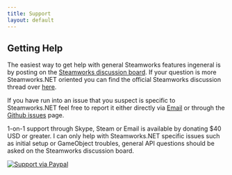 ```yaml
---
title: Support
layout: default
---
```

## Getting Help

The easiest way to get help with general Steamworks features ingeneral is by posting on the [Steamworks discussion board](http://steamcommunity.com/groups/steamworks/discussions). If your question is more Steamworks.NET oriented you can find the official Steamworks discussion thread over [here](http://steamcommunity.com/groups/steamworks/discussions/0/666827974770212954/).

If you have run into an issue that you suspect is specific to Steamworks.NET feel free to report it either directly via [Email](mailto:support@rileylabrecque.com) or through the [Github issues](https://github.com/rlabrecque/Steamworks.NET/issues) page.

1-on-1 support through Skype, Steam or Email is available by donating $40 USD or greater. I can only help with Steamworks.NET specific issues such as initial setup or GameObject troubles, general API questions should be asked on the Steamworks discussion board.

[![Support via Paypal](https://www.paypalobjects.com/en_US/i/btn/btn_donateCC_LG.gif)](https://www.paypal.com/cgi-bin/webscr?cmd=_s-xclick&hosted_button_id=YFZZER8VNXKRC)